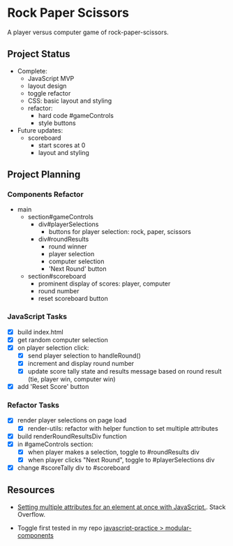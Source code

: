 # Rock Paper Scissors

A player versus computer game of rock-paper-scissors.

## Project Status

- Complete:
  - JavaScript MVP
  - layout design
  - toggle refactor
  - CSS: basic layout and styling
  - refactor:
    - hard code #gameControls
    - style buttons
- Future updates:
  - scoreboard
    - start scores at 0
    - layout and styling

## Project Planning

### Components Refactor

- main
  - section#gameControls
    - div#playerSelections
      - buttons for player selection: rock, paper, scissors
    - div#roundResults
      - round winner
      - player selection
      - computer selection
      - 'Next Round' button
  - section#scoreboard
    - prominent display of scores: player, computer
    - round number
    - reset scoreboard button

### JavaScript Tasks

- [x] build index.html
- [x] get random computer selection
- [x] on player selection click:
  - [x] send player selection to handleRound()
  - [x] increment and display round number
  - [x] update score tally state and results message based on round result (tie, player win, computer win)
- [x] add 'Reset Score' button

### Refactor Tasks

- [x] render player selections on page load
  - [x] render-utils: refactor with helper function to set multiple attributes
- [x] build renderRoundResultsDiv function
- [x] in #gameControls section:
  - [x] when player makes a selection, toggle to #roundResults div
  - [x] when player clicks "Next Round", toggle to #playerSelections div
- [x] change #scoreTally div to #scoreboard

## Resources

- [Setting multiple attributes for an element at once with JavaScript.](https://stackoverflow.com/questions/12274748/setting-multiple-attributes-for-an-element-at-once-with-javascript). Stack Overflow.

- Toggle first tested in my repo [javascript-practice > modular-components](https://github.com/MichelleRS/javascript-practice/tree/main/modular-components)
